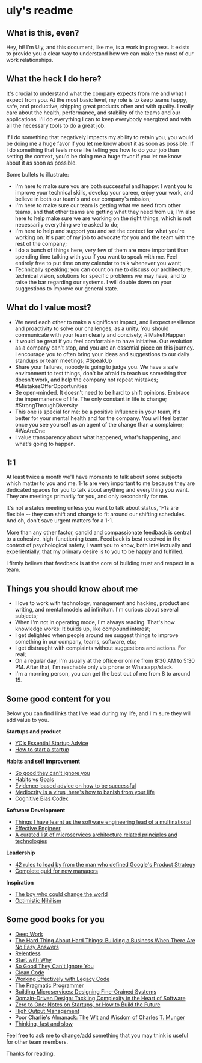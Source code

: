 
# uly's readme

## What is this, even?

Hey, hi! I'm Uly, and this document, like me, is a work in progress. It exists to provide you a clear way to understand how we can make the most of our work relationships.

## What the heck I do here?

It's crucial to understand what the company expects from me and what I expect from you. At the most basic level, my role is to keep teams happy, safe, and productive, shipping great products often and with quality. I really care about the health, performance, and stability of the teams and our applications. I'll do everything I can to keep everybody energized and with all the necessary tools to do a great job.

If I do something that negatively impacts my ability to retain you, you would be doing me a huge favor if you let me know about it as soon as possible. If I do something that feels more like telling you how to do your job than setting the context, you'd be doing me a huge favor if you let me know about it as soon as possible.

Some bullets to illustrate:

* I'm here to make sure you are both successful and happy: I want you to improve your technical skills, develop your career, enjoy your work, and believe in both our team's and our company's mission;
* I'm here to make sure our team is getting what we need from other teams, and that other teams are getting what they need from us; I'm also here to help make sure we are working on the right things, which is not necessarily everything we're asked to do;
* I'm here to help and support you and set the context for what you're working on. It's part of my job to advocate for you and the team with the rest of the company;
* I do a bunch of things here, very few of them are more important than spending time talking with you if you want to speak with me. Feel entirely free to put time on my calendar to talk whenever you want;
* Technically speaking: you can count on me to discuss our architecture, technical vision, solutions for specific problems we may have, and to raise the bar regarding our systems. I will double down on your suggestions to improve our general state.

## What do I value most?

* We need each other to make a significant impact, and I expect resilience and proactivity to solve our challenges, as a unity. You should communicate with your team clearly and concisely; #IMakeItHappen
* It would be great if you feel comfortable to have initiative. Our evolution as a company can't stop, and you are an essential piece on this journey. I encourage you to often bring your ideas and suggestions to our daily standups or team meetings; #SpeakUp
* Share your failures, nobody is going to judge you. We have a safe environment to test things, don't be afraid to teach us something that doesn't work, and help the company not repeat mistakes; #MistakesOfferOpportunities
* Be open-minded. It doesn't need to be hard to shift opinions. Embrace the impermanence of life. The only constant in life is change; #StrongThroughDiversity
* This one is special for me: be a positive influence in your team, it's better for your mental health and for the company. You will feel better once you see yourself as an agent of the change than a complainer; #WeAreOne
* I value transparency about what happened, what's happening, and what's going to happen.

## 1:1

At least twice a month we'll have moments to talk about some subjects which matter to you and me. 1-1s are very important to me because they are dedicated spaces for you to talk about anything and everything you want. They are meetings primarily for you, and only secondarily for me.

It's not a status meeting unless you want to talk about status, 1-1s are flexible -- they can shift and change to fit around our shifting schedules. And oh, don't save urgent matters for a 1-1.

More than any other factor, candid and compassionate feedback is central to a cohesive, high-functioning team. Feedback is best received in the context of psychological safety; I want you to know, both intellectually and experientially, that my primary desire is to you to be happy and fulfilled.

I firmly believe that feedback is at the core of building trust and respect in a team.

## Things you should know about me

* I love to work with technology, management and hacking, product and writing, and mental models ad infinitum. I'm curious about several subjects;
* When I'm not in operating mode, I'm always reading. That's how knowledge works: It builds up, like compound interest;
* I get delighted when people around me suggest things to improve something in our company, teams, software, etc;
* I get distraught with complaints without suggestions and actions. For real;
* On a regular day, I'm usually at the office or online from 8:30 AM to 5:30 PM. After that, I'm reachable only via phone or Whatsapp/slack.
* I'm a morning person, you can get the best out of me from 8 to around 15.

## Some good content for you

Below you can find links that I've read during my life, and I'm sure they will add value to you.

**Startups and product**

*  [YC’s Essential Startup Advice](https://blog.ycombinator.com/ycs-essential-startup-advice/)
*  [How to start a startup](http://paulgraham.com/start.html)

**Habits and self improvement**

*  [So good they can't ignore you](https://commoncog.com/blog/so-good-they-cant-ignore-you/)
*  [Habits vs Goals](https://fs.blog/2017/06/habits-vs-goals/)
*  [Evidence-based advice on how to be successful](https://80000hours.org/career-guide/how-to-be-successful/#top)
*  [Mediocrity is a virus, here's how to banish from your life](https://medium.com/the-mission/mediocrity-is-a-virus-heres-how-to-banish-it-from-your-life-257638ecf8f6#.im42uiio9)
*  [Cognitive Bias Codex](https://cdn-images-1.medium.com/max/2000/1*Ckbqtl3uFuftfjYlE6KuTA.jpeg)

**Software Development**

*  [Things I have learnt as the software engineering lead of a multinational](https://minnenratta.wordpress.com/2017/01/25/things-i-have-learnt-as-the-software-engineering-lead-of-a-multinational/)
*  [Effective Engineer](https://gist.github.com/rondy/af1dee1d28c02e9a225ae55da2674a6f)
*  [A curated list of microservices architecture related principles and technologies](https://github.com/mfornos/awesome-microservices)

**Leadership**

*  [42 rules to lead by from the man who defined Google's Product Strategy](http://firstround.com/review/42-Rules-to-Lead-by-from-the-Man-Who-Defined-Googles-Product-Strategy/)
*  [Complete guid for new managers](https://www.officevibe.com/complete-guide-new-manager)

**Inspiration**

-  [The boy who could change the world](https://monoskop.org/media/text/swartz/)
-  [Optimistic Nihilism](https://www.youtube.com/watch?v=MBRqu0YOH14&t=192s)

## Some good books for you

-  [Deep Work](https://www.goodreads.com/book/show/25744928-deep-work)
-  [The Hard Thing About Hard Things: Building a Business When There Are No Easy Answers](https://www.goodreads.com/book/show/18176747-the-hard-thing-about-hard-things?ac=1&from_search=true)
-  [Relentless](https://www.goodreads.com/book/show/17354208-relentless?ac=1&from_search=true)
-  [Start with Why](https://www.goodreads.com/book/show/7108725-start-with-why?ac=1&from_search=true)
-  [So Good They Can't Ignore You](https://commoncog.com/blog/so-good-they-cant-ignore-you/)
-  [Clean Code](https://www.goodreads.com/book/show/3735293-clean-code?ac=1&from_search=true)
-  [Working Effectively with Legacy Code](https://www.goodreads.com/book/show/44919.Working_Effectively_with_Legacy_Code?ac=1&from_search=true)
-  [The Pragmatic Programmer](https://www.goodreads.com/book/show/4099.The_Pragmatic_Programmer?ac=1&from_search=true)
-  [Building Microservices: Designing Fine-Grained Systems](https://www.goodreads.com/book/show/22512931-building-microservices?from_search=true)
-  [Domain-Driven Design: Tackling Complexity in the Heart of Software](https://www.goodreads.com/book/show/179133.Domain_Driven_Design?ac=1&from_search=true)
-  [Zero to One: Notes on Startups, or How to Build the Future](https://www.goodreads.com/book/show/18050143-zero-to-one?ac=1&from_search=true)
-  [High Output Management](https://www.goodreads.com/book/show/324750.High_Output_Management)
-  [Poor Charlie's Almanack: The Wit and Wisdom of Charles T. Munger](https://www.goodreads.com/book/show/944652.Poor_Charlie_s_Almanack?ac=1&from_search=true)
-  [Thinking, fast and slow](https://www.goodreads.com/book/show/11468377-thinking-fast-and-slow?ac=1&from_search=true)

Feel free to ask me to change/add something that you may think is useful for other team members.

Thanks for reading.